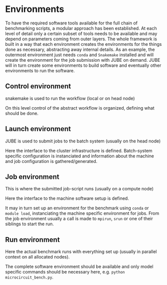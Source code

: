 
# Environments

To have the required software tools available for the full chain of
benchmarking scripts, a modular approach has been established. At each level of
detail only a certain subset of tools needs to be available and may depend on
parameters coming from outer layers. The whole framework is built in a way that
each environment creates the environments for the things done as necessary,
abstracting away internal details. As an example, the outermost environment
just needs `conda` and `Snakemake` installed and will create the environment
for the job submission with JUBE on demand. JUBE will in turn create some
environments to build software and eventually other environments to run the
software.

## Control environment

   snakemake is used to run the workflow (local or on head node)

   On this level control of the abstract workflow is organized, defining what
   should be done.

## Launch environment

   JUBE is used to submit jobs to the batch system (usually on the head node)

   Here the interface to the cluster infrastructure is defined. Batch-system
   specific configuration is instanciated and information about the machine and
   job configuration is gathered/generated.

## Job environment

   This is where the submitted job-script runs (usually on a compute node)

   Here the interface to the machine software setup is defined.

   It may in turn set up an environment for the benchmark using `conda` or
   `module load`, instanciating the machine specific environment for jobs.
   From the job environment usually a call is made to `mpirun`, `srun` or one
   of their siblings to start the run.

## Run environment

   Here the actual benchmark runs with everything set up (usually in parallel
   context on all allocated nodes).

   The complete software environment should be available and only model
   specific commands should be necessary here, e.g.  `python
   microcircuit_bench.py`.

